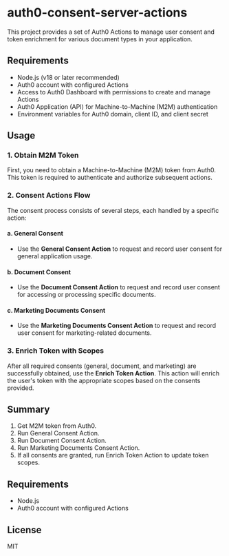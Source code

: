 # auth0-consent-server-actions

This project provides a set of Auth0 Actions to manage user consent and token enrichment for various document types in your application.


## Requirements

- Node.js (v18 or later recommended)
- Auth0 account with configured Actions
- Access to Auth0 Dashboard with permissions to create and manage Actions
- Auth0 Application (API) for Machine-to-Machine (M2M) authentication
- Environment variables for Auth0 domain, client ID, and client secret

## Usage

### 1. Obtain M2M Token

First, you need to obtain a Machine-to-Machine (M2M) token from Auth0. This token is required to authenticate and authorize subsequent actions.

### 2. Consent Actions Flow

The consent process consists of several steps, each handled by a specific action:

#### a. General Consent

- Use the **General Consent Action** to request and record user consent for general application usage.

#### b. Document Consent

- Use the **Document Consent Action** to request and record user consent for accessing or processing specific documents.

#### c. Marketing Documents Consent

- Use the **Marketing Documents Consent Action** to request and record user consent for marketing-related documents.

### 3. Enrich Token with Scopes

After all required consents (general, document, and marketing) are successfully obtained, use the **Enrich Token Action**. This action will enrich the user's token with the appropriate scopes based on the consents provided.

## Summary

1. Get M2M token from Auth0.
2. Run General Consent Action.
3. Run Document Consent Action.
4. Run Marketing Documents Consent Action.
5. If all consents are granted, run Enrich Token Action to update token scopes.

## Requirements

- Node.js
- Auth0 account with configured Actions

## License

MIT